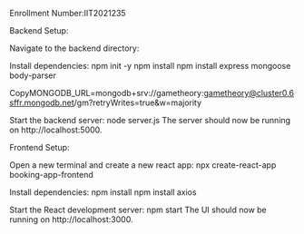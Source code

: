Enrollment Number:IIT2021235

Backend Setup:

Navigate to the backend directory:

Install dependencies:
npm init -y
npm install
npm install express mongoose body-parser

CopyMONGODB_URL=mongodb+srv://gametheory:gametheory@cluster0.6sffr.mongodb.net/gm?retryWrites=true&w=majority

Start the backend server:
node server.js
The server should now be running on http://localhost:5000.


Frontend Setup:

Open a new terminal and create a new react app:
npx create-react-app booking-app-frontend

Install dependencies:
npm install
npm install axios

Start the React development server:
npm start
The UI should now be running on http://localhost:3000.
